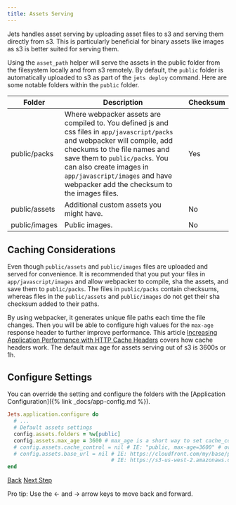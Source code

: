```yaml
---
title: Assets Serving
---
```


Jets handles asset serving by uploading asset files to s3 and serving them directly from s3. This is particularly beneficial for binary assets like images as s3 is better suited for serving them.

Using the `asset_path` helper will serve the assets in the public folder from the filesystem locally and from s3 remotely. By default, the `public` folder is automatically uploaded to s3 as part of the `jets deploy` command.  Here are some notable folders within the `public` folder.

Folder | Description | Checksum
--- | --- | ---
public/packs | Where webpacker assets are compiled to. You defined js and css files in `app/javascript/packs` and webpacker will compile, add checkums to the file names and save them to `public/packs`. You can also create images in `app/javascript/images` and have webpacker add the checksum to the images files. | Yes
public/assets | Additional custom assets you might have. | No
public/images | Public images. | No

## Caching Considerations

Even though `public/assets` and `public/images` files are uploaded and served for convenience.  It is recommended that you put your files in `app/javascript/images` and allow webpacker to compile, sha the assets, and save them to `public/packs`.  The files in `public/packs` contain checksums, whereas files in the `public/assets` and `public/images` do not get their sha checksum added to their paths.

By using webpacker, it generates unique file paths each time the file changes.  Then you will be able to configure high values for the `max-age` response header to further improve performance. This article [Increasing Application Performance with HTTP Cache Headers](https://devcenter.heroku.com/articles/increasing-application-performance-with-http-cache-headers) covers how cache headers work.  The default max age for assets serving out of s3 is 3600s or 1h.

## Configure Settings

You can override the setting and configure the folders with the [Application Configuration]({% link _docs/app-config.md %}).

```ruby
Jets.application.configure do
  # ...
  # Default assets settings
  config.assets.folders = %w[public]
  config.assets.max_age = 3600 # max_age is a short way to set cache_control and expands to cache_control="public, max-age=3600"
  # config.assets.cache_control = nil # IE: "public, max-age=3600" # override max_age for more fine-grain control.
  # config.assets.base_url = nil # IE: https://cloudfront.com/my/base/path, defaults to the s3 bucket url
                                 # IE: https://s3-us-west-2.amazonaws.com/demo-dev-s3bucket-1inlzkvujq8zb
end
```

<a id="prev" class="btn btn-basic" href="{% link _docs/config-rules.md %}">Back</a>
<a id="next" class="btn btn-primary" href="{% link _docs/action-filters.md %}">Next Step</a>
<p class="keyboard-tip">Pro tip: Use the <- and -> arrow keys to move back and forward.</p>
